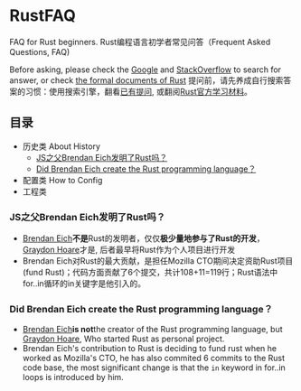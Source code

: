 # RustFAQ
FAQ for Rust beginners.
Rust编程语言初学者常见问答（Frequent Asked Questions, FAQ)

Before asking, please check the [Google](https://www.google.com) and [StackOverflow](https://stackoverflow.com) to search for answer, or check [the formal documents of Rust](https://www.rust-lang.org/learn)
提问前，请先养成自行搜索答案的习惯：使用搜索引擎，翻看[已有提问](https://stackoverflow.com), 或翻阅[Rust官方学习材料](https://www.rust-lang.org/zh-CN/learn)。

## 目录
- 历史类 About History
  - [JS之父Brendan Eich发明了Rust吗？](#js之父brendan-eich发明了rust吗)
  - [Did Brendan Eich create the Rust programming language？](#did-brendan-eich-create-the-rust-programming-language)
- 配置类 How to Config
- 工程类 


### JS之父Brendan Eich发明了Rust吗？
- [Brendan Eich](https://en.wikipedia.org/wiki/Brendan_Eich)**不是**Rust的发明者，仅仅**极少量地参与了Rust的开发**，
  [Graydon Hoare](https://everipedia.org/wiki/lang_en/graydon-hoare/)才是, 后者最早将Rust作为个人项目进行开发
- Brendan Eich对Rust的最大贡献，是担任Mozilla CTO期间决定资助Rust项目(fund Rust)；代码方面贡献了6个提交，共计108+11=119行；Rust语法中for..in循环的in关键字是他引入的。

### Did Brendan Eich create the Rust programming language？
- [Brendan Eich](https://en.wikipedia.org/wiki/Brendan_Eich)**is not**the creator of the Rust programming 
  language, but [Graydon Hoare](https://everipedia.org/wiki/lang_en/graydon-hoare/), Who started Rust as personal project.
- Brendan Eich's contribution to Rust is deciding to fund rust when he worked as Mozilla's CTO, he has also commited 6 commits to the Rust code base, the most significant change is that the `in` keyword in for..in loops is introduced by him.
